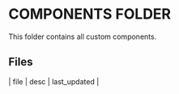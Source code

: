 # COMPONENTS FOLDER 

This folder contains all custom components.

## Files 

| file | desc | last_updated |
